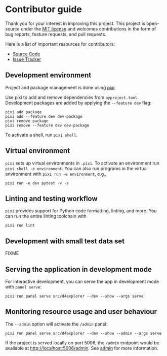 # Contributor guide

Thank you for your interest in improving this project. This project is
open-source under the [MIT license] and welcomes contributions in the
form of bug reports, feature requests, and pull requests.

Here is a list of important resources for contributors:

- [Source Code]
- [Issue Tracker]

[mit license]: https://opensource.org/licenses/MIT
[source code]: https://github.com/percyfal/d4explorer
[issue tracker]: https://github.com/percyfal/d4explorer/issues

## Development environment

Project and package management is done using [pixi].

Use pixi to add and remove dependencies from `pyproject.toml`.
Development packages are added by applying the `--feature dev` flag:

    pixi add package
    pixi add --feature dev dev-package
    pixi remove package
    pixi remove --feature dev dev-package

To activate a shell, run `pixi shell`.

[pixi]: https://pixi.sh/dev/

## Virtual environment

`pixi` sets up virtual environments in `.pixi`. To activate an
environment run `pixi shell -e environment`. You can also run programs
in the virtual environment with `pixi run -e environment`, e.g.,

    pixi run -e dev pytest -v -s

## Linting and testing workflow

`pixi` provides support for Python code formatting, linting, and more.
You can run the entire linting toolchain with

    pixi run lint

## Development with small test data set

FIXME

## Serving the application in development mode

For interactive development, you can serve the app in development mode
with `panel serve`:

    pixi run panel serve src/d4explorer --dev --show --args serve

## Monitoring resource usage and user behaviour

The `--admin` option will activate the `/admin` panel:

    pixi run panel serve src/d4explorer --dev --show --admin --args serve

If the project is served locally on port 5006, the `/admin` endpoint
would be available at <http://localhost:5006/admin>. See [admin] for
more information.

[admin]: https://panel.holoviz.org/how_to/profiling/admin.html
